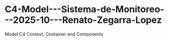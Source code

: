 # C4-Model---Sistema-de-Monitoreo---2025-10---Renato-Zegarra-Lopez
Model C4 Context, Container and Components
